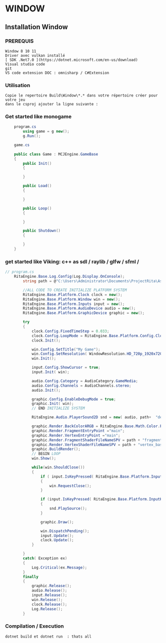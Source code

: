 # WINDOW

## Installation Window

### PREREQUIS

    Window 8 10 11
    Driver avec vulkan installé
    [ SDK .Net7.0 ](https://dotnet.microsoft.com/en-us/download)
    Visual studio code
    git
    VS code extension DOC : omnisharp / C#Extension

### Utilisation

    Copie le repertoire Build\Window\*.* dans votre répertoire créer pour votre jeu
    dans le csproj ajouter la ligne suivante : 

### Get started  like monogame

```c#
    program.cs
        using game = g new();
        g.Run();

    game.cs
    
    public class Game : MCJEngine.GameBase
    {
        public Init()
        {

        }

        public Load()
        {

        }

        public Loop()
        {

        }

        public Shutdown()
        {

        }
    }
```

### get started like Viking:  c++ as sdl / raylib / glfw / sfml /

```c#
// program.cs
    RitaEngine.Base.Log.Config(Log.Display.OnConsole);
        string path = @"C:\Users\Administrator\Documents\ProjectRita\Assets\";

        //ALL CODE TO CREATE INITIALIZE PLATFORM SYSTEM
        RitaEngine.Base.Platform.Clock clock = new();
        RitaEngine.Base.Platform.Window win = new();
        RitaEngine.Base.Platform.Inputs input = new();
        RitaEngine.Base.Platform.AudioDevice audio = new();
        RitaEngine.Base.Platform.GraphicDevice graphic = new();

        try
        {
            clock.Config.FixedTimeStep = 0.033;
            clock.Config.LoopMode = RitaEngine.Base.Platform.Config.ClockLoopMode.Default;
            clock.Init();

            win.Config.SetTitle("My Game");
            win.Config.SetResolution( WindowResolution.HD_720p_1920x720);
            win.Init();

            input.Config.ShowCursor = true;
            input.Init( win);

            audio.Config.Category = AudioCategory.GameMedia;
            audio.Config.Channels = AudioChannels.stereo;
            audio.Init();

            graphic.Config.EnableDebugMode = true;
            graphic.Init( win);
            // END INITIALIZE SYSTEM

            RitaEngine.Audio.PlayerSound2D snd = new( audio, path+  "demo.wav");

            graphic.Render.BackColorARGB = RitaEngine.Base.Math.Color.Palette.Lavender ;
            graphic.Render.FragmentEntryPoint ="main";
            graphic.Render.VertexEntryPoint ="main";
            graphic.Render.FragmentShaderFileNameSPV = path + "fragment_base.spv";
            graphic.Render.VertexShaderFileNameSPV = path + "vertex_base.spv";
            graphic.BuildRender();
            // BEGIN LOOP
            win.Show();

            while(win.ShouldClose())
            {
                if ( input.IsKeyPressed( RitaEngine.Base.Platform.InputKeys.Escape ))
                {
                    win.RequestClose();
                }

                if (input.IsKeyPressed( RitaEngine.Base.Platform.InputKeys.Space ))
                {
                    snd.PlaySource();
                }

                graphic.Draw();

                win.DispatchPending();
                input.Update();
                clock.Update();
            }

        }
        catch( Exception ex)
        {
            Log.Critical(ex.Message);
        }
        finally
        {
            graphic.Release();
            audio.Release();
            input.Release();
            win.Release();
            clock.Release();
            Log.Release();
        }
```

### Compilation / Execution

    dotnet build et dotnet run  : thats all
